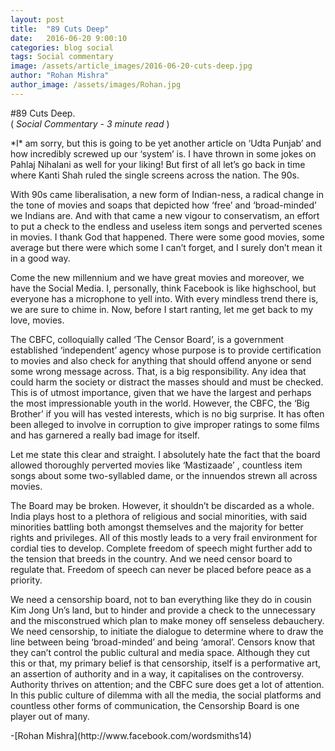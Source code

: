 ```yaml
---
layout: post
title:  "89 Cuts Deep"
date:   2016-06-20 9:00:10
categories: blog social
tags: Social commentary
image: /assets/article_images/2016-06-20-cuts-deep.jpg
author: "Rohan Mishra"
author_image: /assets/images/Rohan.jpg
---
```


#89 Cuts Deep. <br>
( *Social Commentary - 3 minute read* ) <br>
<p>*I* am sorry, but this is going to be yet another article on ‘Udta Punjab’ and how incredibly screwed up our ‘system’ is. I have thrown in some jokes on Pahlaj Nihalani as well for your liking! But first of all let’s go back in time where Kanti Shah ruled the single screens across the nation. The 90s.</p>
<p>With 90s came liberalisation, a new form of Indian-ness, a radical change in the tone of movies and soaps that depicted how ‘free’ and ‘broad-minded’ we Indians are. And with that came a new vigour to conservatism, an effort to put a check to the endless and useless item songs and perverted scenes in movies. I thank God that happened. There were some good movies, some average but there were which some I can’t forget, and I surely don’t mean it in a good way.</p>
<p>Come the new millennium and we have great movies and moreover, we have the Social Media. I, personally, think Facebook is like highschool, but everyone has a microphone to yell into. With every mindless trend there is, we are sure to chime in. Now, before I start ranting, let me get back to my love, movies.</p>
<p>The CBFC, colloquially called ‘The Censor Board’, is a government established ‘independent’ agency whose purpose is to provide certification to movies and also check for anything that should offend anyone or send some wrong message across. That, is a big responsibility. Any idea that could harm the society or distract the masses should and must be checked. This is of utmost importance, given that we have the largest and perhaps the most impressionable youth in the world. However, the CBFC, the ‘Big Brother’ if you will has vested interests, which is no big surprise. It has often been alleged to involve in corruption to give improper ratings to some films and has garnered a really bad image for itself.</p>
<p>Let me state this clear and straight. I absolutely hate the fact that the board allowed thoroughly perverted movies like ‘Mastizaade’ , countless item songs about some two-syllabled dame, or the innuendos strewn all across movies.</p>
<p>The Board may be broken. However, it shouldn’t be discarded as a whole. India plays host to a plethora of religious and social minorities, with said minorities battling both amongst themselves and the majority for better rights and privileges. All of this mostly leads to a very frail environment for cordial ties to develop. Complete freedom of speech might further add to the tension that breeds in the country. And we need censor board to regulate that. Freedom of speech can never be placed before peace as a priority.</p>

<p>We need a censorship board, not to ban everything like they do in cousin Kim Jong Un’s land, but to hinder and provide a check to the unnecessary and the misconstrued which plan to make money off senseless debauchery. We need censorship, to initiate the dialogue to determine where to draw the line between being ‘broad-minded’ and being ‘amoral’.
Censors know that they can’t control the public cultural and media space. Although they cut this or that, my primary belief is that censorship, itself is a performative art, an assertion of authority and in a way, it capitalises on the controversy. Authority thrives on attention; and the CBFC sure does get a lot of attention. In this public culture of dilemma with all the media, the social platforms and countless other forms of communication, the Censorship Board is one player out of many.</p>
-[Rohan Mishra](http://www.facebook.com/wordsmiths14)